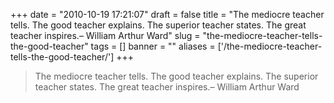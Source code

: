 
+++
date = "2010-10-19 17:21:07"
draft = false
title = "The mediocre teacher tells. The good teacher explains. The superior teacher states. The great teacher inspires.&ndash; William Arthur Ward"
slug = "the-mediocre-teacher-tells-the-good-teacher"
tags = []
banner = ""
aliases = ['/the-mediocre-teacher-tells-the-good-teacher/']
+++

<blockquote><p>The mediocre teacher tells. The good teacher explains. The superior teacher states. The great teacher inspires.&ndash; William Arthur Ward</p></blockquote>

